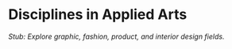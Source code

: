 # Disciplines in Applied Arts

*Stub: Explore graphic, fashion, product, and interior design fields.*